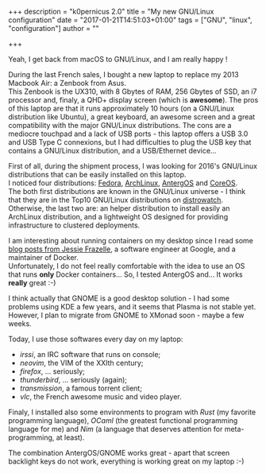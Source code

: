 +++
description = "k0pernicus 2.0"
title = "My new GNU/Linux configuration"
date = "2017-01-21T14:51:03+01:00"
tags = ["GNU", "linux", "configuration"]
author = ""

+++

Yeah, I get back from macOS to GNU/Linux, and I am really happy !

During the last French sales, I bought a new laptop to replace my 2013 Macbook Air: a Zenbook from Asus.  
This Zenbook is the UX310, with 8 Gbytes of RAM, 256 Gbytes of SSD, an i7 processor and, finaly, a QHD+ display screen (which is **awesome**).
The pros of this laptop are that it runs approximately 10 hours (on a GNU/Linux distribution like Ubuntu), a great keyboard, an awesome screen and a great compatibility with the major GNU/Linux distributions.
The cons are a mediocre touchpad and a lack of USB ports - this laptop offers a USB 3.0 and USB Type C connexions, but I had difficulties to plug the USB key that contains a GNU/Linux distribution, and a USB/Ethernet device...

First of all, during the shipment process, I was looking for 2016's GNU/Linux distributions that can be easily installed on this laptop.  
I noticed four distributions: [Fedora](https://getfedora.org/fr/), [ArchLinux](https://archlinux.fr/), [AntergOS](https://antergos.com/) and [CoreOS](https://coreos.com/).  
The both first distributions are known in the GNU/Linux universe - I think that they are in the Top10 GNU/Linux distributions on [distrowatch](https://distrowatch.com/).
Otherwise, the last two are: an helper distribution to install easily an ArchLinux distribution, and a lightweight OS designed for providing infrastructure to clustered deployments.

I am interesting about running containers on my desktop since I read some [blog posts from Jessie Frazelle](https://blog.jessfraz.com/), a software engineer at Google, and a maintainer of Docker.  
Unfortunately, I do not feel really comfortable with the idea to use an OS that runs **only** Docker containers...
So, I tested AntergOS and... It works **really** great :-)

I think actually that GNOME is a good desktop solution - I had some problems using KDE a few years, and it seems that Plasma is not stable yet.  
However, I plan to migrate from GNOME to XMonad soon - maybe a few weeks.

Today, I use those softwares every day on my laptop:

* _irssi_, an IRC software that runs on console;
* _neovim_, the VIM of the XXIth century;
* _firefox_, ... seriously;
* _thunderbird_, ... seriously (again);
* _transmission_, a famous torrent client;
* _vlc_, the French awesome music and video player.

Finaly, I installed also some environments to program with _Rust_ (my favorite programming language), _OCaml_ (the greatest functional programming language for me) and _Nim_ (a language that deserves attention for meta-programming, at least).

The combination AntergOS/GNOME works great - apart that screen backlight keys do not work, everything is working great on my laptop :-)
